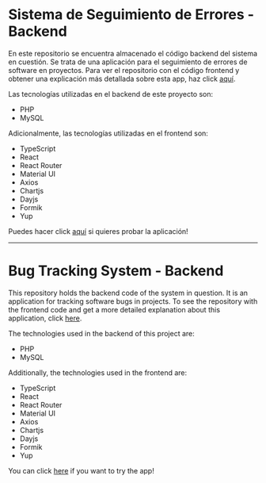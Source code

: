 # Sistema de Seguimiento de Errores - Backend

En este repositorio se encuentra almacenado el código backend del sistema en cuestión. Se trata de una aplicación para el seguimiento de errores de software en proyectos. Para ver el repositorio con el código frontend y obtener una explicación más detallada sobre esta app, haz click [aquí](https://github.com/pabloyamakata/bug-tracking-system-frontend).

Las tecnologías utilizadas en el backend de este proyecto son:

<ul>
  <li>PHP</li>
  <li>MySQL</li>
</ul>

Adicionalmente, las tecnologías utilizadas en el frontend son:

<ul>
  <li>TypeScript</li>
  <li>React</li>
  <li>React Router</li>
  <li>Material UI</li>
  <li>Axios</li>
  <li>Chartjs</li>
  <li>Dayjs</li>
  <li>Formik</li>
  <li>Yup</li>
</ul>

Puedes hacer click [aquí](https://pabloyamakata.github.io/bug-tracking-system-frontend/) si quieres probar la aplicación!

---

# Bug Tracking System - Backend

This repository holds the backend code of the system in question. It is an application for tracking software bugs in projects. To see the repository with the frontend code and get a more detailed explanation about this application, click [here](https://github.com/pabloyamakata/bug-tracking-system-frontend).

The technologies used in the backend of this project are:

<ul>
  <li>PHP</li>
  <li>MySQL</li>
</ul>

Additionally, the technologies used in the frontend are:

<ul>
  <li>TypeScript</li>
  <li>React</li>
  <li>React Router</li>
  <li>Material UI</li>
  <li>Axios</li>
  <li>Chartjs</li>
  <li>Dayjs</li>
  <li>Formik</li>
  <li>Yup</li>
</ul>

You can click [here](https://pabloyamakata.github.io/bug-tracking-system-frontend/) if you want to try the app!
